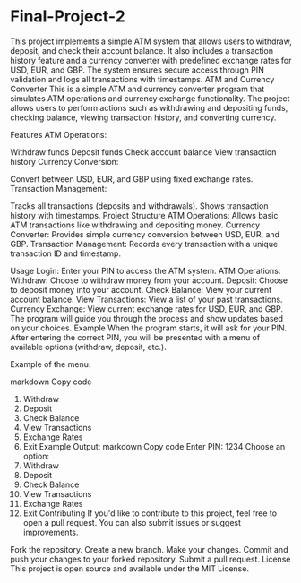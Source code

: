 # Final-Project-2
This project implements a simple ATM system that allows users to withdraw, deposit, and check their account balance. It also includes a transaction history feature and a currency converter with predefined exchange rates for USD, EUR, and GBP. The system ensures secure access through PIN validation and logs all transactions with timestamps.
ATM and Currency Converter
This is a simple ATM and currency converter program that simulates ATM operations and currency exchange functionality. The project allows users to perform actions such as withdrawing and depositing funds, checking balance, viewing transaction history, and converting currency.

Features
ATM Operations:

Withdraw funds
Deposit funds
Check account balance
View transaction history
Currency Conversion:

Convert between USD, EUR, and GBP using fixed exchange rates.
Transaction Management:

Tracks all transactions (deposits and withdrawals).
Shows transaction history with timestamps.
Project Structure
ATM Operations: Allows basic ATM transactions like withdrawing and depositing money.
Currency Converter: Provides simple currency conversion between USD, EUR, and GBP.
Transaction Management: Records every transaction with a unique transaction ID and timestamp.

Usage
Login: Enter your PIN to access the ATM system.
ATM Operations:
Withdraw: Choose to withdraw money from your account.
Deposit: Choose to deposit money into your account.
Check Balance: View your current account balance.
View Transactions: View a list of your past transactions.
Currency Exchange: View current exchange rates for USD, EUR, and GBP.
The program will guide you through the process and show updates based on your choices.
Example
When the program starts, it will ask for your PIN. After entering the correct PIN, you will be presented with a menu of available options (withdraw, deposit, etc.).

Example of the menu:

markdown
Copy code
1. Withdraw
2. Deposit
3. Check Balance
4. View Transactions
5. Exchange Rates
6. Exit
Example Output:
markdown
Copy code
Enter PIN: 1234
Choose an option:
1. Withdraw
2. Deposit
3. Check Balance
4. View Transactions
5. Exchange Rates
6. Exit
Contributing
If you'd like to contribute to this project, feel free to open a pull request. You can also submit issues or suggest improvements.

Fork the repository.
Create a new branch.
Make your changes.
Commit and push your changes to your forked repository.
Submit a pull request.
License
This project is open source and available under the MIT License.

